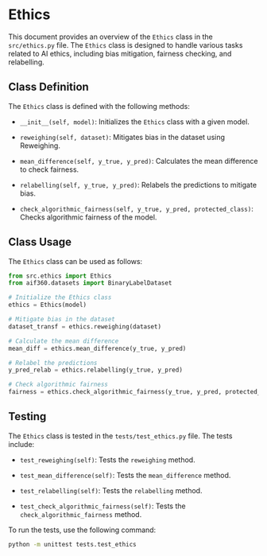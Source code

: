 # Ethics

This document provides an overview of the `Ethics` class in the `src/ethics.py` file. The `Ethics` class is designed to handle various tasks related to AI ethics, including bias mitigation, fairness checking, and relabelling.

## Class Definition

The `Ethics` class is defined with the following methods:

- `__init__(self, model)`: Initializes the `Ethics` class with a given model.

- `reweighing(self, dataset)`: Mitigates bias in the dataset using Reweighing.

- `mean_difference(self, y_true, y_pred)`: Calculates the mean difference to check fairness.

- `relabelling(self, y_true, y_pred)`: Relabels the predictions to mitigate bias.

- `check_algorithmic_fairness(self, y_true, y_pred, protected_class)`: Checks algorithmic fairness of the model.

## Class Usage

The `Ethics` class can be used as follows:

```python
from src.ethics import Ethics
from aif360.datasets import BinaryLabelDataset

# Initialize the Ethics class
ethics = Ethics(model)

# Mitigate bias in the dataset
dataset_transf = ethics.reweighing(dataset)

# Calculate the mean difference
mean_diff = ethics.mean_difference(y_true, y_pred)

# Relabel the predictions
y_pred_relab = ethics.relabelling(y_true, y_pred)

# Check algorithmic fairness
fairness = ethics.check_algorithmic_fairness(y_true, y_pred, protected_class)
```

## Testing

The `Ethics` class is tested in the `tests/test_ethics.py` file. The tests include:

- `test_reweighing(self)`: Tests the `reweighing` method.

- `test_mean_difference(self)`: Tests the `mean_difference` method.

- `test_relabelling(self)`: Tests the `relabelling` method.

- `test_check_algorithmic_fairness(self)`: Tests the `check_algorithmic_fairness` method.

To run the tests, use the following command:

```bash
python -m unittest tests.test_ethics
```
